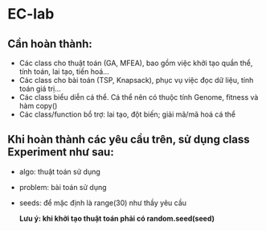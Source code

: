 # EC-lab
## Cần hoàn thành:
- Các class cho thuật toán (GA, MFEA), bao gồm việc khởi tạo quần thể, tính toán, lai tạo, tiến hoá...
- Các class cho bài toán (TSP, Knapsack), phục vụ việc đọc dữ liệu, tính toán giá trị...
- Các class biểu diễn cá thể. Cá thể nên có thuộc tính Genome, fitness và hàm copy()
- Các class/function bổ trợ: lai tạo, đột biến; giải mã/mã hoá cá thể

## Khi hoàn thành các yêu cầu trên, sử dụng class Experiment như sau:
- algo: thuật toán sử dụng
- problem: bài toán sử dụng
- seeds: để mặc định là range(30) như thầy yêu cầu

  **Lưu ý: khi khởi tạo thuật toán phải có random.seed(seed)**

